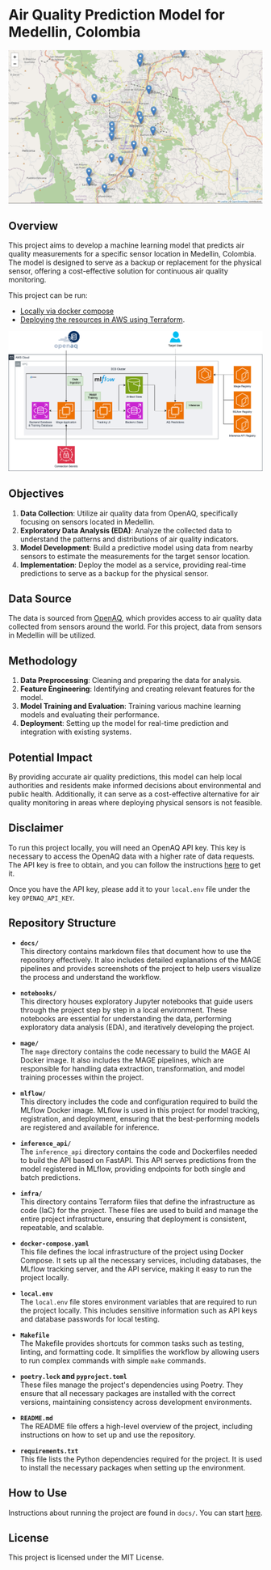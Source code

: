 # Air Quality Prediction Model for Medellin, Colombia

![](./notebooks/img/sensor_locations.png)

## Overview

This project aims to develop a machine learning model that predicts air quality measurements for a specific sensor location in Medellin, Colombia. The model is designed to serve as a backup or replacement for the physical sensor, offering a cost-effective solution for continuous air quality monitoring.

This project can be run:

- [Locally via docker compose](/docs/HOW_TO.md)
- [Deploying the resources in AWS using Terraform](./docs/ARCHITECTURE.md).

![](./docs/images/architecture.png)

## Objectives

1. **Data Collection**: Utilize air quality data from OpenAQ, specifically focusing on sensors located in Medellin.
2. **Exploratory Data Analysis (EDA)**: Analyze the collected data to understand the patterns and distributions of air quality indicators.
3. **Model Development**: Build a predictive model using data from nearby sensors to estimate the measurements for the target sensor location.
4. **Implementation**: Deploy the model as a service, providing real-time predictions to serve as a backup for the physical sensor.

## Data Source

The data is sourced from [OpenAQ](https://openaq.org/), which provides access to air quality data collected from sensors around the world. For this project, data from sensors in Medellin will be utilized.

## Methodology

1. **Data Preprocessing**: Cleaning and preparing the data for analysis.
2. **Feature Engineering**: Identifying and creating relevant features for the model.
3. **Model Training and Evaluation**: Training various machine learning models and evaluating their performance.
4. **Deployment**: Setting up the model for real-time prediction and integration with existing systems.

## Potential Impact

By providing accurate air quality predictions, this model can help local authorities and residents make informed decisions about environmental and public health. Additionally, it can serve as a cost-effective alternative for air quality monitoring in areas where deploying physical sensors is not feasible.

## Disclaimer

To run this project locally, you will need an OpenAQ API key. This key is necessary to access the OpenAQ data with a higher rate of data requests. The API key is free to obtain, and you can follow the instructions [here](https://docs.openaq.org/docs/getting-started) to get it.

Once you have the API key, please add it to your `local.env` file under the key `OPENAQ_API_KEY`.


## Repository Structure

- **`docs/`**  
  This directory contains markdown files that document how to use the repository effectively. It also includes detailed explanations of the MAGE pipelines and provides screenshots of the project to help users visualize the process and understand the workflow.

- **`notebooks/`**  
  This directory houses exploratory Jupyter notebooks that guide users through the project step by step in a local environment. These notebooks are essential for understanding the data, performing exploratory data analysis (EDA), and iteratively developing the project.

- **`mage/`**  
  The `mage` directory contains the code necessary to build the MAGE AI Docker image. It also includes the MAGE pipelines, which are responsible for handling data extraction, transformation, and model training processes within the project.

- **`mlflow/`**  
  This directory includes the code and configuration required to build the MLflow Docker image. MLflow is used in this project for model tracking, registration, and deployment, ensuring that the best-performing models are registered and available for inference.

- **`inference_api/`**  
  The `inference_api` directory contains the code and Dockerfiles needed to build the API based on FastAPI. This API serves predictions from the model registered in MLflow, providing endpoints for both single and batch predictions.

- **`infra/`**  
  This directory contains Terraform files that define the infrastructure as code (IaC) for the project. These files are used to build and manage the entire project infrastructure, ensuring that deployment is consistent, repeatable, and scalable.

- **`docker-compose.yaml`**  
  This file defines the local infrastructure of the project using Docker Compose. It sets up all the necessary services, including databases, the MLflow tracking server, and the API service, making it easy to run the project locally.

- **`local.env`**  
  The `local.env` file stores environment variables that are required to run the project locally. This includes sensitive information such as API keys and database passwords for local testing.

- **`Makefile`**  
  The Makefile provides shortcuts for common tasks such as testing, linting, and formatting code. It simplifies the workflow by allowing users to run complex commands with simple `make` commands.

- **`poetry.lock` and `pyproject.toml`**  
  These files manage the project's dependencies using Poetry. They ensure that all necessary packages are installed with the correct versions, maintaining consistency across development environments.

- **`README.md`**  
  The README file offers a high-level overview of the project, including instructions on how to set up and use the repository.

- **`requirements.txt`**  
  This file lists the Python dependencies required for the project. It is used to install the necessary packages when setting up the environment.

## How to Use

Instructions about running the project are found in `docs/`. You can start [here](./docs/HOW_TO.md).

## License

This project is licensed under the MIT License.
